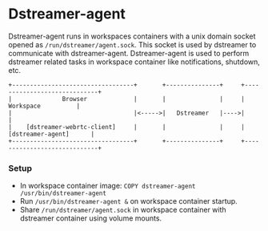 # Dstreamer-agent

Dstreamer-agent runs in workspaces containers with a unix domain socket opened as `/run/dstreamer/agent.sock`. This socket is used by dstreamer to communicate with dstreamer-agent. Dstreamer-agent is used to perform dstreamer related tasks in workspace container like notifications, shutdown, etc.

```
+----------------------------------+       +---------------+     +-----------------------------+
|              Browser             |       |               |     |          Workspace          |
|                                  |<----->|   Dstreamer   |---->|                             |
|    [dstreamer-webrtc-client]     |       |               |     |      [dstreamer-agent]      |
+----------------------------------+       +---------------+     +-----------------------------+
```

### Setup
* In workspace container image: `COPY dstreamer-agent /usr/bin/dstreamer-agent`
* Run `/usr/bin/dstreamer-agent &` on workspace container startup.
* Share `/run/dstreamer/agent.sock` in workspace container with dstreamer container using volume mounts.
